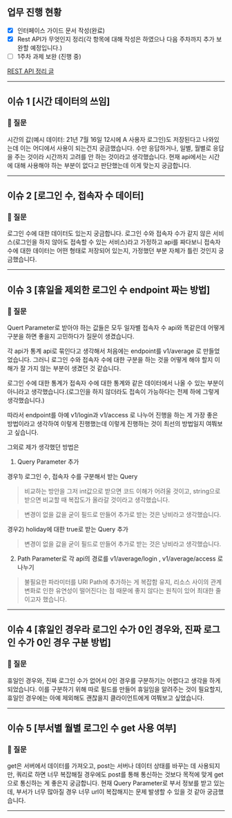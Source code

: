 
## 업무 진행 현황
- [x] 인터페이스 가이드 문서 작성(완료)
- [x] Rest API가 무엇인지 정리(각 항목에 대해 작성은 하였으나 다음 주차까지 추가 보완할 예정입니다.)
- [ ] 1주차 과제 보완 (진행 중)

[REST API 정리 글](https://start-1.tistory.com/53)

-----

## 이슈 1 [시간 데이터의 쓰임]
### 📌 질문
시간의 값(예시 데이터: 21년 7월 16일 12시에 A 사용자 로그인)도 저장된다고 나와있는데 이는 어디에서 사용이 되는건지 궁금했습니다. 수만 응답하거나, 일별, 월별로 응답을 주는 것이라 시간까지 고려를 안 하는 것이라고 생각했습니다. 현재 api에서는 시간에 대해 사용해야 하는 부분이 없다고 판단했는데 이게 맞는지 궁금합니다.

-----

## 이슈 2 [로그인 수, 접속자 수 데이터]
### 📌 질문
로그인 수에 대한 데이터도 있는지 궁금합니다. 로그인 수와 접속자 수가 같지 않은 서비스(로그인을 하지 않아도 접속할 수 있는 서비스)라고 가정하고 api를 짜다보니 접속자 수에 대한 데이터는 어떤 형태로 저장되어 있는지, 가정했던 부분 자체가 틀린 것인지 궁금했습니다. 

-----

## 이슈 3 [휴일을 제외한 로그인 수 endpoint 짜는 방법]
### 📌 질문
Quert Parameter로 받아야 하는 값들은 모두 일자별 접속자 수 api와 똑같은데 어떻게 구분을 하면 좋을지 고민하다가 질문이 생겼습니다.

각 api가 통계 api로 묶인다고 생각해서 처음에는 endpoint를 v1/average 로 만들었었습니다. 그러니 로그인 수와 접속자 수에 대한 구분을 하는 것을 어떻게 해야 할지 이해가 잘 가지 않는 부분이 생겼던 것 같습니다.

로그인 수에 대한 통계가 접속자 수에 대한 통계와 같은 데이터에서 나올 수 있는 부분이 아니라고 생각했습니다.(로그인을 하지 않더라도 접속이 가능하다는 전제 하에 그렇게 생각했습니다.)

따라서 endpoint를 아예 v1/login과 v1/access 로 나누어 진행을 하는 게 가장 좋은 방법이라고 생각하여 이렇게 진행했는데 이렇게 진행하는 것이 최선의 방법일지 여쭤보고 싶습니다.

그외로 제가 생각했던 방법은
1) Query Parameter 추가

경우1) 로그인 수, 접속자 수를 구분해서 받는 Query

> 비교하는 방안을 그저 int값으로 받으면 코드 이해가 어려울 것이고, string으로 받으면 비교할 때 복잡도가 올라갈 것이라고 생각했습니다.

> 변경이 없을 값을 굳이 필드로 만들어 추가로 받는 것은 낭비라고 생각했습니다.

경우2) holiday에 대한 true로 받는 Query 추가

> 변경이 없을 값을 굳이 필드로 만들어 추가로 받는 것은 낭비라고 생각했습니다.

2) Path Parameter로 각 api의 경로를 v1/average/login , v1/average/access 로 나누기
   
> 불필요한 파라미터를 URI Path에 추가하는 게 복잡함 유지, 리소스 사이의 관계 변화로 인한 유연성이 떨어진다는 점 때문에 좋지 않다는 원칙이 있어 최대한 줄이고자 했습니다.

-----

## 이슈 4 [휴일인 경우라 로그인 수가 0인 경우와, 진짜 로그인 수가 0인 경우 구분 방법]
### 📌 질문

휴일인 경우와, 진짜 로그인 수가 없어서 0인 경우를 구분하기는 어렵다고 생각을 하게 되었습니다. 이를 구분하기 위해 따로 필드를 만들어 휴일임을 알려주는 것이 필요할지, 휴일인 경우에는 아예 제외해도 괜찮을지 클라이언트에게 여쭤보고 싶었습니다.

-----

## 이슈 5 [부서별 월별 로그인 수 get 사용 여부]
### 📌 질문
get은 서버에서 데이터를 가져오고, post는 서버나 데이터 상태를 바꾸는 데 사용되지만, 쿼리로 하면 너무 복잡해질 경우에도 post를 통해 통신하는 것보다 목적에 맞게 get으로 통신하는 게 좋은지 궁금합니다. 현재 Query Parameter로 부서 정보를 받고 있는데, 부서가 너무 많아질 경우 너무 url이 복잡해지는 문제 발생할 수 있을 것 같아 궁금했습니다. 

-----
